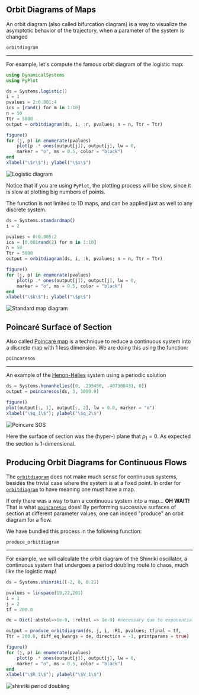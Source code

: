 ## Orbit Diagrams of Maps
An orbit diagram (also called bifurcation diagram) is a way to visualize the asymptotic
behavior of the trajectory, when a parameter of the system is changed
```@docs
orbitdiagram
```
---

For example, let's compute the famous orbit diagram of the logistic map:
```julia
using DynamicalSystems
using PyPlot

ds = Systems.logistic()
i = 1
pvalues = 2:0.001:4
ics = [rand() for m in 1:10]
n = 50
Ttr = 5000
output = orbitdiagram(ds, i, :r, pvalues; n = n, Ttr = Ttr)

figure()
for (j, p) in enumerate(pvalues)
    plot(p .* ones(output[j]), output[j], lw = 0,
    marker = "o", ms = 0.5, color = "black")
end
xlabel("\$r\$"); ylabel("\$x\$")
```
![Logistic diagram](https://i.imgur.com/BexsS9Y.png)

Notice that if you are using `PyPlot`, the plotting process will be slow, since it is slow at plotting big numbers of points.

The function is not limited to 1D maps, and can be applied just as well to any
discrete system.
```julia
ds = Systems.standardmap()
i = 2

pvalues = 0:0.005:2
ics = [0.001rand(2) for m in 1:10]
n = 50
Ttr = 5000
output = orbitdiagram(ds, i, :k, pvalues; n = n, Ttr = Ttr)

figure()
for (j, p) in enumerate(pvalues)
    plot(p .* ones(output[j]), output[j], lw = 0,
    marker = "o", ms = 0.5, color = "black")
end
xlabel("\$k\$"); ylabel("\$p\$")
```

![Standard map diagram](https://imgur.com/f97oYCx)

## Poincaré Surface of Section
Also called [Poincaré map](https://en.wikipedia.org/wiki/Poincar%C3%A9_map) is a
technique to reduce a continuous system into a discrete map with 1 less dimension.
We are doing this using the function:
```@docs
poincaresos
```
---

An example of the [Henon-Helies](efinition/predefined/#DynamicalSystemsBase.Systems.henonhelies) system using a periodic solution
```julia
ds = Systems.henonhelies([0, .295456, .407308431, 0])
output = poincaresos(ds, 3, 1000.0)

figure()
plot(output[:, 1], output[:, 2], lw = 0.0, marker = "o")
xlabel("\$q_1\$"); ylabel("\$q_2\$")
```

![Poincare SOS](https://i.imgur.com/Sz9SXPB.png)

Here the surface of section was the (hyper-) plane that $p_1 = 0$. As expected the section is 1-dimensional.

## Producing Orbit Diagrams for Continuous Flows
The [`orbitdiagram`](@ref) does not make much sense for continuous systems, besides the
trivial case where the system is at a fixed point. In order for [`orbitdiagram`](@ref) to have meaning one must have a map.

If only there was a way to turn a continuous system into a map... **OH WAIT!** That is
what [`poincaresos`](@ref) does! By performing successive surfaces of section at different parameter values, one can indeed "produce" an orbit diagram for a flow.

We have bundled this process in the following function:
```@docs
produce_orbitdiagram
```
---

For example, we will calculate the orbit diagram of the Shinriki oscillator, a continuous system that undergoes a period doubling route to chaos, much like the logistic map!

```julia
ds = Systems.shinriki([-2, 0, 0.2])

pvalues = linspace(19,22,201)
i = 1
j = 2
tf = 200.0

de = Dict(:abstol=>1e-9, :reltol => 1e-9) #necessary due to exponential function

output = produce_orbitdiagram(ds, j, i, :R1, pvalues; tfinal = tf,
Ttr = 200.0, diff_eq_kwargs = de, direction = -1, printparams = true)

figure()
for (j, p) in enumerate(pvalues)
    plot(p .* ones(output[j]), output[j], lw = 0,
    marker = "o", ms = 0.5, color = "black")
end
xlabel("\$R_1\$"); ylabel("\$V_1\$")
```

![shinriki period doubling](https://i.imgur.com/Yd1D3Ou.png)
